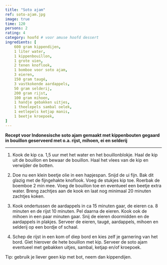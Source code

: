 ```yaml
---
title: "Soto ajam"
ref: soto-ajam.jpg
image: true
time: 120
persons: 2
rating: 4
category: hoofd # voor amuse hoofd dessert
ingredients: [
	600 gram kippendijen,
	1 liter water,
	1 kippenbouillon,
	1 grote uien,
	2 tenen knoflook,
	1 bomboe voor soto ajam,
	3 eieren,
	150 gram taugé,
	3 vastkokende aardappels,
	50 gram selderij,
	200 gram rijst,
	100 gram mihoen,
	1 handje gebakken uitjes,
	1 theelepels sambal oelek,
	1 eetlepels ketjap manis,
	1 beetje kroepoek,
]
---
```


**Recept voor Indonesische soto ajam gemaakt met kippenbouten gegaard in bouillon geserveerd met o.a. rijst, mihoen, ei en selderij**

---

1. Kook de kip ca. 1,5 uur met het water en het bouillonblokje. Haal de kip uit de bouillon en bewaar de bouillon. Haal het vlees van de kip en verwijder de botten.

2. Doe nu een klein beetje olie in een hapjespan. Snijd de ui fijn. Bak dit glazig met de fijngehakte knoflook. Voeg de stukjes kip toe. Roerbak de boemboe 2 min mee. Voeg de bouillon toe en eventueel een beetje extra water. Breng zachtjes aan de kook en laat nog minimaal 20 minuten zachtjes koken.

3. Kook ondertussen de aardappels in ca 15 minuten gaar, de eieren ca. 8 minuten en de rijst 10 minuten. Pel daarna de eieren. Kook ook de mihoen in een paar minuten gaar. Snij de eieren doormidden en de aardappels in plakjes. Serveer de eieren, taugé, aardappels, mihoen en selderij op een bordje of schaal.

4. Schep de rijst in een kom of diep bord en kies zelf je garnering van het bord. Giet hierover de hete bouillon met kip. Serveer de soto ajam eventueel met gebakken uitjes, sambal, ketjap en/of kroepoek.

Tip: gebruik je liever geen kip met bot, neem dan kippendijen.